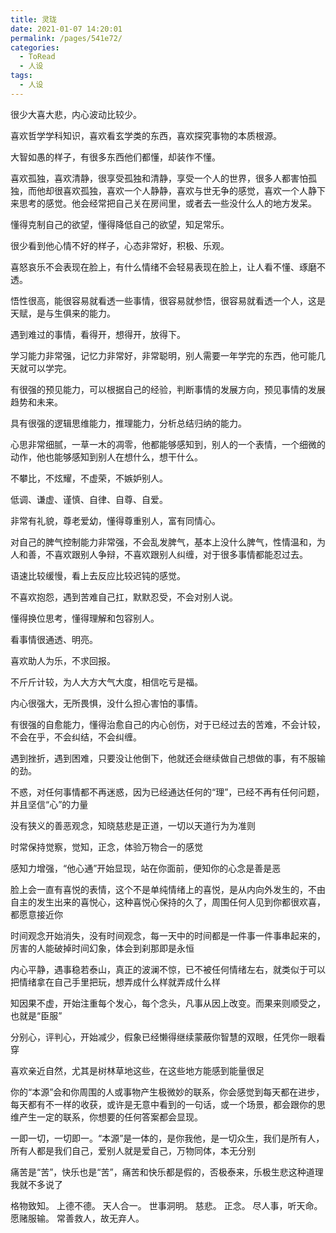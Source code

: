 ```yaml
---
title: 灵珑
date: 2021-01-07 14:20:01
permalink: /pages/541e72/
categories:
  - ToRead
  - 人设
tags:
  - 人设
---
```





很少大喜大悲，内心波动比较少。

喜欢哲学学科知识，喜欢看玄学类的东西，喜欢探究事物的本质根源。

大智如愚的样子，有很多东西他们都懂，却装作不懂。

喜欢孤独，喜欢清静，很享受孤独和清静，享受一个人的世界，很多人都害怕孤独，而他却很喜欢孤独，喜欢一个人静静，喜欢与世无争的感觉，喜欢一个人静下来思考的感觉。他会经常把自己关在房间里，或者去一些没什么人的地方发呆。

懂得克制自己的欲望，懂得降低自己的欲望，知足常乐。

很少看到他心情不好的样子，心态非常好，积极、乐观。

喜怒哀乐不会表现在脸上，有什么情绪不会轻易表现在脸上，让人看不懂、琢磨不透。

悟性很高，能很容易就看透一些事情，很容易就参悟，很容易就看透一个人，这是天赋，是与生俱来的能力。

遇到难过的事情，看得开，想得开，放得下。

学习能力非常强，记忆力非常好，非常聪明，别人需要一年学完的东西，他可能几天就可以学完。

有很强的预见能力，可以根据自己的经验，判断事情的发展方向，预见事情的发展趋势和未来。

具有很强的逻辑思维能力，推理能力，分析总结归纳的能力。

心思非常细腻，一草一木的凋零，他都能够感知到，别人的一个表情，一个细微的动作，他也能够感知到别人在想什么，想干什么。

不攀比，不炫耀，不虚荣，不嫉妒别人。

低调、谦虚、谨慎、自律、自尊、自爱。

非常有礼貌，尊老爱幼，懂得尊重别人，富有同情心。

对自己的脾气控制能力非常强，不会乱发脾气，基本上没什么脾气，性情温和，为人和善，不喜欢跟别人争辩，不喜欢跟别人纠缠，对于很多事情都能忍过去。

语速比较缓慢，看上去反应比较迟钝的感觉。

不喜欢抱怨，遇到苦难自己扛，默默忍受，不会对别人说。

懂得换位思考，懂得理解和包容别人。

看事情很通透、明亮。

喜欢助人为乐，不求回报。

不斤斤计较，为人大方大气大度，相信吃亏是福。

内心很强大，无所畏惧，没什么担心害怕的事情。

有很强的自愈能力，懂得治愈自己的内心创伤，对于已经过去的苦难，不会计较，不会在乎，不会纠结，不会纠缠。

遇到挫折，遇到困难，只要没让他倒下，他就还会继续做自己想做的事，有不服输的劲。



不惑，对任何事情都不再迷惑，因为已经通达任何的“理”，已经不再有任何问题，并且坚信“心”的力量

没有狭义的善恶观念，知晓慈悲是正道，一切以天道行为为准则

时常保持觉察，觉知，正念，体验万物合一的感觉

感知力增强，“他心通”开始显现，站在你面前，便知你的心念是善是恶

脸上会一直有喜悦的表情，这个不是单纯情绪上的喜悦，是从内向外发生的，不由自主的发生出来的喜悦心，这种喜悦心保持的久了，周围任何人见到你都很欢喜，都愿意接近你

时间观念开始消失，没有时间观念，每一天中的时间都是一件事一件事串起来的，厉害的人能破掉时间幻象，体会到刹那即是永恒

内心平静，遇事稳若泰山，真正的波澜不惊，已不被任何情绪左右，就类似于可以把情绪拿在自己手里把玩，想弄成什么样就弄成什么样

知因果不虚，开始注重每个发心，每个念头，凡事从因上改变。而果来则顺受之，也就是“臣服”

分别心，评判心，开始减少，假象已经懒得继续蒙蔽你智慧的双眼，任凭你一眼看穿

喜欢亲近自然，尤其是树林草地这些，在这些地方能感到能量很足

你的“本源”会和你周围的人或事物产生极微妙的联系，你会感觉到每天都在进步，每天都有不一样的收获，或许是无意中看到的一句话，或一个场景，都会跟你的思维产生一定的联系，你想要的任何答案都会显现。

一即一切，一切即一。“本源”是一体的，是你我他，是一切众生，我们是所有人，所有人都是我们自己，爱别人就是爱自己，万物同体，本无分别

痛苦是“苦”，快乐也是“苦”，痛苦和快乐都是假的，否极泰来，乐极生悲这种道理我就不多说了



格物致知。
上德不德。
天人合一。
世事洞明。
慈悲。
正念。
尽人事，听天命。
愿赌服输。
常善救人，故无弃人。